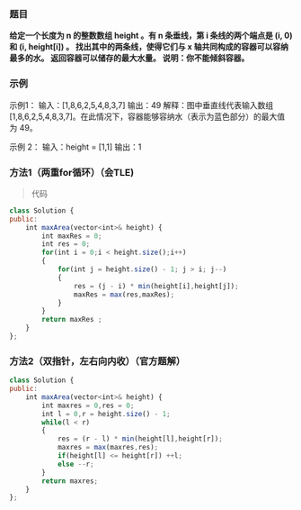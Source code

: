 ### 题目
**给定一个长度为 n 的整数数组 height 。有 n 条垂线，第 i 条线的两个端点是 (i, 0) 和 (i, height[i]) 。
找出其中的两条线，使得它们与 x 轴共同构成的容器可以容纳最多的水。
返回容器可以储存的最大水量。
说明：你不能倾斜容器。**

### 示例
示例1：
输入：[1,8,6,2,5,4,8,3,7]
输出：49 
解释：图中垂直线代表输入数组 [1,8,6,2,5,4,8,3,7]。在此情况下，容器能够容纳水（表示为蓝色部分）的最大值为 49。

示例 2：
输入：height = [1,1]
输出：1

### 方法1（两重for循环）（会TLE)

> 代码
```js
class Solution {
public:
    int maxArea(vector<int>& height) {
        int maxRes = 0;
        int res = 0;
        for(int i = 0;i < height.size();i++)
        {
            for(int j = height.size() - 1; j > i; j--)
            {
                res = (j - i) * min(height[i],height[j]);
                maxRes = max(res,maxRes);
            }
        }
        return maxRes ;
    }
};
```

### 方法2（双指针，左右向内收）（官方题解）
```js
class Solution {
public:
    int maxArea(vector<int>& height) {
        int maxres = 0,res = 0;
        int l = 0,r = height.size() - 1;
        while(l < r)
        {
            res = (r - l) * min(height[l],height[r]);
            maxres = max(maxres,res);
            if(height[l] <= height[r]) ++l;
            else --r;
        }
        return maxres;
    }
};
```

